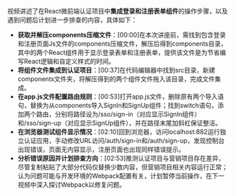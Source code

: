 
视频讲述了在React微前端认证项目中**集成登录和注册表单组件**的操作步骤，以及遇到问题后计划进一步排查的内容，具体如下：


- **获取并解压components压缩文件**：[00:00]在本次讲座前，需找到包含登录和注册页面Js文件的components压缩文件，解压后得到components目录，其中的两个React组件用于显示登录表单和注册表单，提供该文件是为节省编写React逻辑和自定义样式的时间。
- **将组件文件集成到认证项目**：[00:37]在代码编辑器中找到src目录，新建components文件夹，将解压得到的两个组件文件拖入该目录，完成文件集成。
- **在app.js文件配置路由规则**：[00:53]打开app.js文件，删除原有两个导入语句，替换为从components导入SignIn和SignUp组件；找到switch语句，添加两个路由，分别将路径设为/sso/sign-in（对应显示SignIn组件）和/sso/sign-up（对应显示SignUp组件），并在路径末尾加斜杠保证整洁。
- **在浏览器测试组件显示情况**：[02:10]回到浏览器，访问localhost:882运行独立认证应用，手动修改URL访问/auth/sign-in和/auth/sign-up，发现控制台出现错误，页面无内容显示，注册页面也出现同样错误提示。
- **分析错误原因并计划排查方向**：[02:53]推测认证项目与营销项目存在差异，尽管复制粘贴了大部分代码仅替换少数内容，但营销项目相关内容运行正常；认为问题可能与开发环境的Webpack配置有关，计划暂停当前操作，在下一视频中深入探讨Webpack以修复问题。